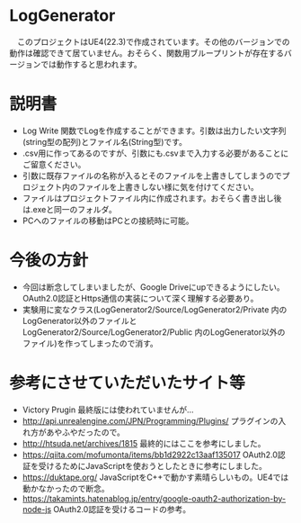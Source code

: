 # LogGenerator
　このプロジェクトはUE4(22.3)で作成されています。その他のバージョンでの動作は確認できて居ていません。おそらく、関数用ブループリントが存在するバージョンでは動作すると思われます。

# 説明書
- Log Write 関数でLogを作成することができます。引数は出力したい文字列(string型の配列)とファイル名(String型)です。
- .csv用に作ってあるのですが、引数にも.csvまで入力する必要があることにご留意ください。
- 引数に既存ファイルの名称が入るとそのファイルを上書きしてしまうのでプロジェクト内のファイルを上書きしない様に気を付けてください。
- ファイルはプロジェクトファイル内に作成されます。おそらく書き出し後は.exeと同一のフォルダ。
- PCへのファイルの移動はPCとの接続時に可能。

# 今後の方針
- 今回は断念してしまいましたが、Google Driveにupできるようにしたい。OAuth2.0認証とHttps通信の実装について深く理解する必要あり。
- 実験用に変なクラス(LogGenerator2/Source/LogGenerator2/Private 内のLogGenerator以外のファイルとLogGenerator2/Source/LogGenerator2/Public 内のLogGenerator以外のファイル)を作ってしまったので消す。

# 参考にさせていただいたサイト等
- Victory Prugin 最終版には使われていませんが…
- http://api.unrealengine.com/JPN/Programming/Plugins/ プラグインの入れ方があやふやだったので。
- http://htsuda.net/archives/1815 最終的にはここを参考にしました。
- https://qiita.com/mofumonta/items/bb1d2922c13aaf135017 OAuth2.0認証を受けるためにJavaScriptを使おうとしたときに参考にしました。
- https://duktape.org/ JavaScriptをC++で動かす素晴らしいもの。UE4では動かなかったので断念。
- https://takamints.hatenablog.jp/entry/google-oauth2-authorization-by-node-js OAuth2.0認証を受けるコードの参考。
